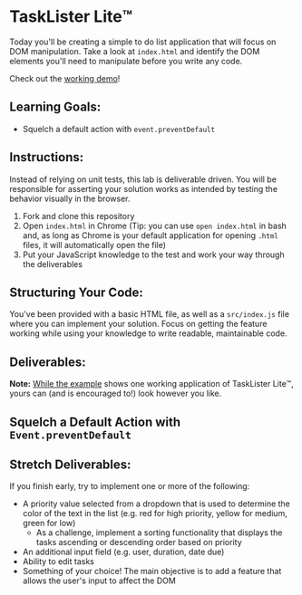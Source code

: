 # TaskLister Lite™️

Today you'll be creating a simple to do list application that will focus on DOM
manipulation. Take a look at `index.html` and identify the DOM elements you'll
need to manipulate before you write any code.

Check out the [working demo][example]!

## Learning Goals:

* Squelch a default action with `event.preventDefault`

## Instructions:

Instead of relying on unit tests, this lab is deliverable driven. You will be
responsible for asserting your solution works as intended by testing the
behavior visually in the browser.

1. Fork and clone this repository
2. Open `index.html` in Chrome (Tip: you can use `open index.html` in bash and, as long as Chrome is your default application for opening `.html` files, it will automatically open the file)
3. Put your JavaScript knowledge to the test and work your way through the deliverables

## Structuring Your Code:

You've been provided with a basic HTML file, as well as a `src/index.js` file
where you can implement your solution. Focus on getting the feature working
while using your knowledge to write readable, maintainable code. 

## Deliverables:
<!-- 
- As a user, I should be able to type a task into the input field. -->
<!-- - As a user, I should be able to click some form of a submit button.
- As a user, the task string that I provided should appear on the DOM after the submit button has been activated. -->

**Note:** [While the example][example] shows one working application of TaskLister Lite™️, yours can (and is encouraged to!) look however you like.

## Squelch a Default Action with `Event.preventDefault`

<!-- The deliverables require you to handle an event in a form based on clicking a submit button. You're going to need to listen for a `submit` event on the `<form>` element. 

By default, Form elements automatically submit the form, which redirects the browser to a new url. This _is not_ the experience we want to build in this lab. We want to _prevent_ that event from performing its _default_ behavior (submitting the form), because ***we*** want to update the DOM using JavaScript. In order to _prevent_ the _default_ behavior of the
`submit` event, when our handler "sees" the event, it needs to invoke the `preventDefault()` method on it. -->
<!-- 
Take a look at the [MDN Documentation on `Event.preventDefault`][mdn-pd]. You'll see how JavaScript is used to prevent a form element (checkbox) from doing it's _default_ behavior (appearing checked upon click). You'll want to prevent `submit` from doing it's default behavior in a similar fashion. -->

## Stretch Deliverables:

If you finish early, try to implement one or more of the following:

<!-- - A delete function that will remove tasks from your list -->
- A priority value selected from a dropdown that is used to determine the color of the text in the list (e.g. red for high priority, yellow for medium, green for low)
  - As a challenge, implement a sorting functionality that displays the tasks ascending or descending order based on priority
- An additional input field (e.g. user, duration, date due)
- Ability to edit tasks
- Something of your choice! The main objective is to add a feature that allows the user's input to affect the DOM

[example]: https://learn-co-curriculum.github.io/js-task-lister-lite/
[mdn-pd]: https://developer.mozilla.org/en-US/docs/Web/API/Event/preventDefault
